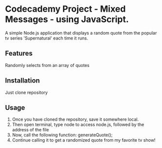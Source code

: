 # Codecademy Project - Mixed Messages - using JavaScript. 



A simple Node.js application that displays a random quote from the popular tv series 'Supernatural' each time it runs.

## Features
Randomly selects from an array of quotes
  

## Installation
Just clone repository

## Usage
1. Once you have cloned the repository, save it somewhere local.
2. Then open terminal, type node to access node.js, followed by the address of the file
3. Now, call the following function: generateQuote();
4. Continue calling it to get a randomized quote from my favorite tv show!
